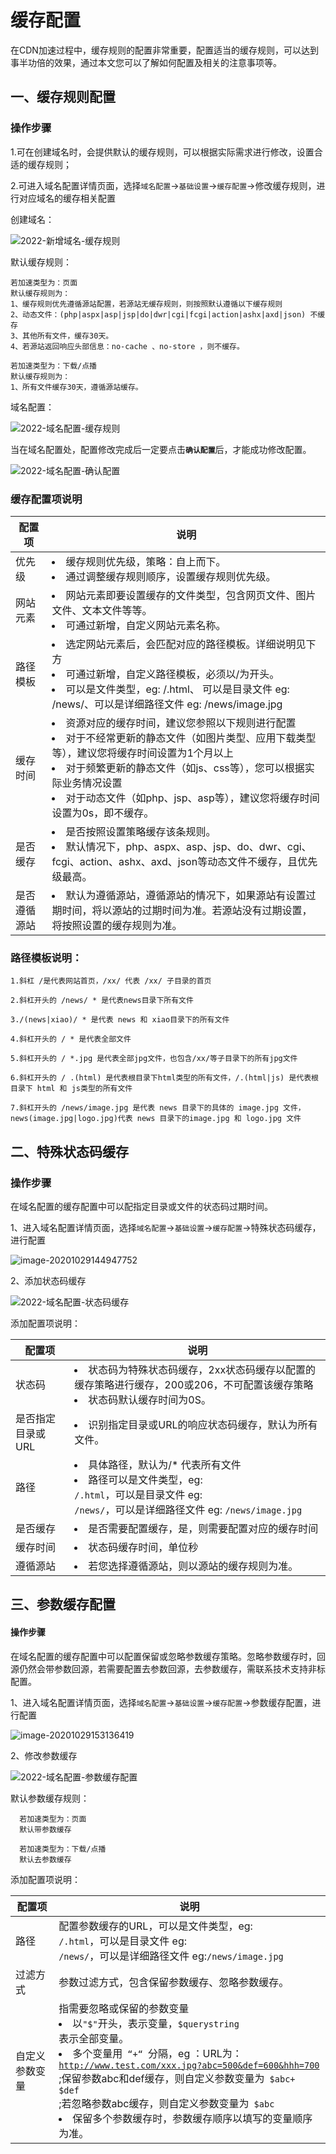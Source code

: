 # 缓存配置

在CDN加速过程中，缓存规则的配置非常重要，配置适当的缓存规则，可以达到事半功倍的效果，通过本文您可以了解如何配置及相关的注意事项等。

## 一、缓存规则配置

### 操作步骤

1.可在创建域名时，会提供默认的缓存规则，可以根据实际需求进行修改，设置合适的缓存规则；

2.可进入域名配置详情页面，选择<code>域名配置</code>→<code>基础设置</code>→<code>缓存配置</code>→修改缓存规则，进行对应域名的缓存相关配置

创建域名：

![2022-新增域名-缓存规则](../../images/2022-新增域名-缓存规则.png)

默认缓存规则：
```
若加速类型为：页面
默认缓存规则为：
1、缓存规则优先遵循源站配置，若源站无缓存规则，则按照默认遵循以下缓存规则
2、动态文件：(php|aspx|asp|jsp|do|dwr|cgi|fcgi|action|ashx|axd|json) 不缓存
3、其他所有文件，缓存30天。
4、若源站返回响应头部信息：no-cache 、no-store ，则不缓存。

若加速类型为：下载/点播
默认缓存规则为：
1、所有文件缓存30天，遵循源站缓存。

```

域名配置：

![2022-域名配置-缓存规则](../../images/2022-域名配置-缓存规则.png)

当在域名配置处，配置修改完成后一定要点击<code>**确认配置**</code>后，才能成功修改配置。

![2022-域名配置-确认配置](../../images/2022-域名配置-确认配置.png)

### 缓存配置项说明

| 配置项       | 说明                                                         |
| ------------ | ------------------------------------------------------------ |
| 优先级       | <li>缓存规则优先级，策略：自上而下。<br/>  <li>通过调整缓存规则顺序，设置缓存规则优先级。 |
| 网站元素     | <li>网站元素即要设置缓存的文件类型，包含网页文件、图片文件、文本文件等等。<br /> <li>可通过新增，自定义网站元素名称。 |
| 路径模板     | <li>选定网站元素后，会匹配对应的路径模板。详细说明见下方<br /> <li>可通过新增，自定义路径模板，必须以/为开头。<br /> <li>可以是文件类型，eg: /.html、 可以是目录文件 eg: /news/、可以是详细路径文件 eg: /news/image.jpg |
| 缓存时间     | <li>资源对应的缓存时间，建议您参照以下规则进行配置<br /> <li>对于不经常更新的静态文件（如图片类型、应用下载类型等），建议您将缓存时间设置为1个月以上<br /> <li>对于频繁更新的静态文件（如js、css等），您可以根据实际业务情况设置<br /><li>对于动态文件（如php、jsp、asp等），建议您将缓存时间设置为0s，即不缓存。 |
| 是否缓存     | <li>是否按照设置策略缓存该条规则。<br /><li>默认情况下，php、aspx、asp、jsp、do、dwr、cgi、fcgi、action、ashx、axd、json等动态文件不缓存，且优先级最高。 |
| 是否遵循源站 | <li>默认为遵循源站，遵循源站的情况下，如果源站有设置过期时间，将以源站的过期时间为准。若源站没有过期设置，将按照设置的缓存规则为准。</li> |

### 路径模板说明：

```
1.斜杠 /是代表网站首页，/xx/ 代表 /xx/ 子目录的首页

2.斜杠开头的 /news/ * 是代表news目录下所有文件

3./(news|xiao)/ * 是代表 news 和 xiao目录下的所有文件

4.斜杠开头的 / * 是代表全部文件

5.斜杠开头的 / *.jpg 是代表全部jpg文件，也包含/xx/等子目录下的所有jpg文件

6.斜杠开头的 / .(html) 是代表根目录下html类型的所有文件，/.(html|js) 是代表根目录下 html 和 js类型的所有文件

7.斜杠开头的 /news/image.jpg 是代表 news 目录下的具体的 image.jpg 文件，news(image.jpg|logo.jpg)代表 news 目录下的image.jpg 和 logo.jpg 文件
```
  
## 二、特殊状态码缓存

### 操作步骤

在域名配置的缓存配置中可以配指定目录或文件的状态码过期时间。

1、进入域名配置详情页面，选择<code>域名配置</code>→<code>基础设置</code>→<code>缓存配置</code>→特殊状态码缓存，进行配置

![image-20201029144947752](../../images/状态码缓存1.png)

2、添加状态码缓存

![2022-域名配置-状态码缓存](../../images/2022-域名配置-状态码缓存.png)

添加配置项说明：

| 配置项            | 说明                                                         |
| ----------------- | ------------------------------------------------------------ |
| 状态码            | <li>状态码为特殊状态码缓存，2xx状态码缓存以配置的缓存策略进行缓存，200或206，不可配置该缓存策略<br /><li>状态码默认缓存时间为0S。 |
| 是否指定目录或URL | <li>识别指定目录或URL的响应状态码缓存，默认为所有文件。         |
| 路径              | <li>具体路径，默认为/* 代表所有文件<br /><li>路径可以是文件类型，eg:<code> /.html</code>，可以是目录文件 eg:<code> /news/</code>，可以是详细路径文件 eg: <code>/news/image.jpg</code> | 
| 是否缓存          | <li>是否需要配置缓存，是，则需要配置对应的缓存时间        | 
| 缓存时间          | <li>状态码缓存时间，单位秒                            |
| 遵循源站          | <li>若您选择遵循源站，则以源站的缓存规则为准。       |


## 三、参数缓存配置

#### 操作步骤

在域名配置的缓存配置中可以配置保留或忽略参数缓存策略。忽略参数缓存时，回源仍然会带参数回源，若需要配置去参数回源，去参数缓存，需联系技术支持非标配置。

1、进入域名配置详情页面，选择<code>域名配置</code>→<code>基础设置</code>→<code>缓存配置</code>→参数缓存配置，进行配置

![image-20201029153136419](../../images/参数缓存1.png)

2、修改参数缓存

![2022-域名配置-参数缓存配置](../../images/2022-域名配置-参数缓存配置.png)
  
默认参数缓存规则：
```
  若加速类型为：页面
  默认带参数缓存
 
  若加速类型为：下载/点播
  默认去参数缓存
```
添加配置项说明：

| 配置项         | 说明                                                         |
| -------------- | ------------------------------------------------------------ |
| 路径           | 配置参数缓存的URL，可以是文件类型，eg:<code> /.html</code>，可以是目录文件 eg:<code> /news/</code>，可以是详细路径文件 eg:<code>/news/image.jpg</code>|
| 过滤方式       | 参数过滤方式，包含保留参数缓存、忽略参数缓存。|
| 自定义参数变量 | 指需要忽略或保留的参数变量<br /><li>以<code>"$"</code>开头，表示变量，<code>\$querystring </code>表示全部变量。<br/><li>多个变量用<code> “+“ </code>分隔，eg ：URL为：<code> http://www.test.com/xxx.jpg?abc=500&def=600&hhh=700 </code>;保留参数abc和def缓存，则自定义参数变量为<code> \$abc+ \$def </code>;若忽略参数abc缓存，则自定义参数变量为<code> \$abc </code><br /> <li>保留多个参数缓存时，参数缓存顺序以填写的变量顺序为准。|

